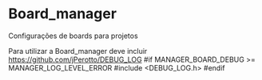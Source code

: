 # Board_manager
Configurações de boards para projetos

Para utilizar a Board_manager deve incluir https://github.com/jPerotto/DEBUG_LOG
#if MANAGER_BOARD_DEBUG >= MANAGER_LOG_LEVEL_ERROR
#include <DEBUG_LOG.h>
#endif
